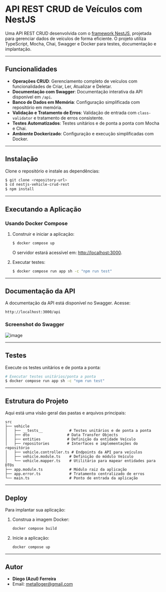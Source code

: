# API REST CRUD de Veículos com NestJS

Uma API REST CRUD desenvolvida com o [framework NestJS](https://nestjs.com/), projetada para gerenciar dados de veículos de forma eficiente. O projeto utiliza TypeScript, Mocha, Chai, Swagger e Docker para testes, documentação e implantação.

---

## Funcionalidades

- **Operações CRUD**: Gerenciamento completo de veículos com funcionalidades de Criar, Ler, Atualizar e Deletar.
- **Documentação com Swagger**: Documentação interativa da API disponível em `/api`.
- **Banco de Dados em Memória**: Configuração simplificada com repositório em memória.
- **Validação e Tratamento de Erros**: Validação de entrada com `class-validator` e tratamento de erros consistente.
- **Testes Automatizados**: Testes unitários e de ponta a ponta com Mocha e Chai.
- **Ambiente Dockerizado**: Configuração e execução simplificadas com Docker.

---

## Instalação

Clone o repositório e instale as dependências:

```bash
$ git clone <repository-url>
$ cd nestjs-vehicle-crud-rest
$ npm install
```

---

## Executando a Aplicação

### Usando Docker Compose

1. Construir e iniciar a aplicação:

   ```bash
   $ docker compose up
   ```

   O servidor estará acessível em: [http://localhost:3000](http://localhost:3000).

2. Executar testes:
   ```bash
   $ docker compose run app sh -c "npm run test"
   ```

---

## Documentação da API

A documentação da API está disponível no Swagger. Acesse:

```
http://localhost:3000/api
```

### Screenshot do Swagger

![image](https://github.com/user-attachments/assets/9f518e88-de3d-4fc3-880e-525be57b7bdc)

---

## Testes

Execute os testes unitários e de ponta a ponta:

```bash
# Executar testes unitários/ponta a ponta
$ docker compose run app sh -c "npm run test"
```

---

## Estrutura do Projeto

Aqui está uma visão geral das pastas e arquivos principais:

```plaintext
src
├── vehicle
│   ├── __tests__            # Testes unitários e de ponta a ponta
│   ├── dto                 # Data Transfer Objects
│   ├── entities            # Definição da entidade Veículo
│   ├── repositories        # Interfaces e implementações do repositório
│   ├── vehicle.controller.ts # Endpoints da API para veículos
│   ├── vehicle.module.ts    # Definição do módulo Veículo
│   └── vehicle.mapper.ts    # Utilitário para mapear entidades para DTOs
├── app.module.ts            # Módulo raiz da aplicação
├── app.error.ts             # Tratamento centralizado de erros
└── main.ts                  # Ponto de entrada da aplicação
```

---

## Deploy

Para implantar sua aplicação:

1. Construa a imagem Docker:

   ```bash
   docker compose build
   ```

2. Inicie a aplicação:
   ```bash
   docker compose up
   ```

---

## Autor

- **Diego (Azul) Ferreira**
- Email: [metalloger@gmail.com](mailto:metalloger@gmail.com)

